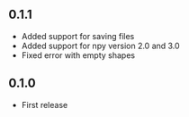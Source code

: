 ## 0.1.1

- Added support for saving files
- Added support for npy version 2.0 and 3.0
- Fixed error with empty shapes

## 0.1.0

- First release
